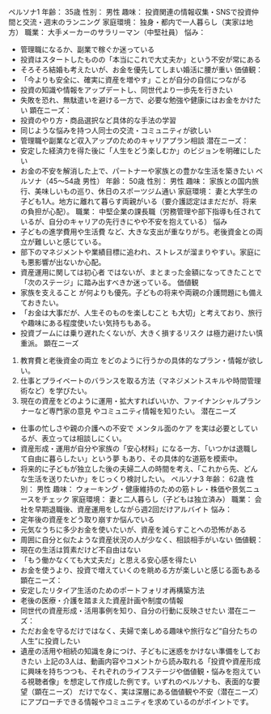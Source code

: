 ペルソナ1
年齢： 35歳
性別： 男性
趣味： 投資関連の情報収集・SNSで投資仲間と交流・週末のランニング
家庭環境： 独身・都内で一人暮らし（実家は地方）
職業： 大手メーカーのサラリーマン（中堅社員）
悩み：
* 管理職になるか、副業で稼ぐか迷っている
* 投資はスタートしたものの「本当にこれで大丈夫か」という不安が常にある
* そろそろ結婚も考えたいが、お金を優先してしまい婚活に腰が重い
価値観：
* 「今よりも安全に、確実に資産を増やす」ことが自分の自信につながる
* 投資の知識や情報をアップデートし、同世代より一歩先を行きたい
* 失敗を恐れ、無駄遣いを避ける一方で、必要な勉強や健康にはお金をかけたい
顕在ニーズ：
* 投資のやり方・商品選択など具体的な手法の学習
* 同じような悩みを持つ人同士の交流・コミュニティが欲しい
* 管理職や副業など収入アップのためのキャリアプラン相談
潜在ニーズ：
* 安定した経済力を得た後に「人生をどう楽しむか」のビジョンを明確にしたい
* お金の不安を解消した上で、パートナーや家族との豊かな生活を築きたい
ペルソナ（45～54歳 男性）
年齢： 50歳
性別： 男性
趣味： 家族との国内旅行、美味しいもの巡り、休日のスポーツジム通い
家庭環境： 妻と大学生の子ども1人。地方に離れて暮らす両親がいる（要介護認定はまだだが、将来の負担が心配）。
職業： 中堅企業の課長職（労務管理や部下指導も任されているが、自分のキャリアの先行きにやや不安を抱えている）
悩み
* 子どもの進学費用や生活費 など、大きな支出が重なりがち。老後資金との両立が難しいと感じている。
* 部下のマネジメントや業績目標に追われ、ストレスが溜まりやすい。家庭にも悪影響が出ないか心配。
* 資産運用に関しては初心者 ではないが、まとまった金額になってきたことで「次のステージ」に踏み出すべきか迷っている。
価値観
* 家族を支えること が何よりも優先。子どもの将来や両親の介護問題にも備えておきたい。
* 「お金は大事だが、人生そのものを楽しむこと も大切」と考えており、旅行や趣味にある程度使いたい気持ちもある。
* 投資ブームには乗り遅れたくないが、大きく損するリスク は極力避けたい慎重派。
顕在ニーズ
1. 教育費と老後資金の両立 をどのように行うかの具体的なプラン・情報が欲しい。
2. 仕事とプライベートのバランスを取る方法（マネジメントスキルや時間管理術など）を学びたい。
3. 現在の資産をどのように運用・拡大すればいいか、ファイナンシャルプランナーなど専門家の意見 やコミュニティ情報を知りたい。
潜在ニーズ
* 仕事の忙しさや親の介護への不安で メンタル面のケア を実は必要としているが、表立っては相談しにくい。
* 資産形成・運用が自分や家族の「安心材料」になる一方、「いつかは退職して自由に暮らしたい」という夢 もあり、その具体的な道筋を模索中。
* 将来的に子どもが独立した後の夫婦二人の時間を考え、「これから先、どんな生活を送りたいか」をじっくり検討したい。
ペルソナ3
年齢： 62歳
性別： 男性
趣味： ウォーキング・健康維持のための筋トレ・株価や景気ニュースをチェック
家庭環境： 妻と二人暮らし（子どもは独立済み）
職業： 会社を早期退職後、資産運用をしながら週2回だけアルバイト
悩み：
* 定年後の資産をどう取り崩すか悩んでいる
* 元気なうちに多少お金を使いたいが、資産を減らすことへの恐怖がある
* 周囲に自分と似たような資産状況の人が少なく、相談相手がいない
価値観：
* 現在の生活は質素だけど不自由はない
* 「もう働かなくても大丈夫だ」と思える安心感を得たい
* お金を使うより、投資で増えていくのを眺める方が楽しいと感じる面もある
顕在ニーズ：
* 安定したリタイア生活のためのポートフォリオ再構築方法
* 老後の医療・介護を踏まえた資産計画や制度の情報
* 同世代の資産形成・活用事例を知り、自分の行動に反映させたい
潜在ニーズ：
* ただお金を守るだけではなく、夫婦で楽しめる趣味や旅行など“自分たちの人生”に投資したい
* 遺産の活用や相続の知識を身につけ、子どもに迷惑をかけない準備をしておきたい
上記の3人は、動画内容やコメントから読み取れる「投資や資産形成に興味を持ちつつも、それぞれのライフステージや価値観・悩みを抱えている視聴者像」を想定して作成した例です。いずれのペルソナも、表面的な要望（顕在ニーズ） だけでなく、実は深層にある価値観や不安（潜在ニーズ） にアプローチできる情報やコミュニティを求めているのがポイントです。